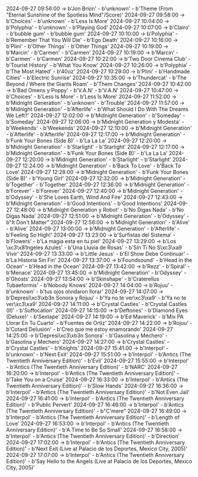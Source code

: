 2024-09-27 09:56:00 -> b'Jon Brion' - b'unknown' - b'Theme (From "Eternal Sunshine of the Spotless Mind"/Score)'
2024-09-27 09:58:00 -> b'Choices' - b'unknown' - b'Less Is More'
2024-09-27 10:04:00 -> b'Polyphia' - b'unknown' - b'Playing God'
2024-09-27 10:07:00 -> b'Clairo' - b'bubble gum' - b'bubble gum'
2024-09-27 10:10:00 -> b'Polyphia' - b'Remember That You Will Die' - b'Ego Death'
2024-09-27 10:16:00 -> b'Plini' - b'Other Things' - b'Other Things'
2024-09-27 10:19:00 -> b'Marcin' - b'Carmen' - b'Carmen'
2024-09-27 10:19:00 -> b'Marcin' - b'Carmen' - b'Carmen'
2024-09-27 10:22:00 -> b'Two Door Cinema Club' - b'Tourist History' - b'What You Know'
2024-09-27 10:26:00 -> b'Polyphia' - b'The Most Hated' - b'40oz'
2024-09-27 10:29:00 -> b'Plini' - b'Handmade Cities' - b'Electric Sunrise'
2024-09-27 10:35:00 -> b'Thundercat' - b'The Beyond / Where the Giants Roam' - b'Them Changes'
2024-09-27 10:42:00 -> b'Bad Omens y Poppy' - b'V.A.N' - b'V.A.N'
2024-09-27 10:47:00 -> b'Choices' - b'Less Is More' - b'Less Is More'
2024-09-27 11:52:00 -> b'Midnight Generation' - b'unknown' - b'Trouble'
2024-09-27 11:57:00 -> b'Midnight Generation' - b'Afterlife' - b'What Should I Do With The Dreams We Left?'
2024-09-27 12:02:00 -> b'Midnight Generation' - b'Someday' - b'Someday'
2024-09-27 12:06:00 -> b'Midnight Generation y Modesta' - b'Weekends' - b'Weekends'
2024-09-27 12:10:00 -> b'Midnight Generation' - b'Afterlife' - b'Afterlife'
2024-09-27 12:17:00 -> b'Midnight Generation' - b'Funk Your Bones (Side B)' - b'La La La'
2024-09-27 12:20:00 -> b'Midnight Generation' - b'Starlight' - b'Starlight'
2024-09-27 12:17:00 -> b'Midnight Generation' - b'Funk Your Bones (Side B)' - b'La La La'
2024-09-27 12:20:00 -> b'Midnight Generation' - b'Starlight' - b'Starlight'
2024-09-27 12:24:00 -> b'Midnight Generation' - b'Back To Love' - b'Back To Love'
2024-09-27 12:28:00 -> b'Midnight Generation' - b'Funk Your Bones (Side B)' - b'Young Girl'
2024-09-27 12:32:00 -> b'Midnight Generation' - b'Together' - b'Together'
2024-09-27 12:36:00 -> b'Midnight Generation' - b'Forever' - b'Forever'
2024-09-27 12:40:00 -> b'Midnight Generation' - b'Odyssey' - b'She Loves Earth, Wind And Fire'
2024-09-27 12:43:00 -> b'Midnight Generation' - b'Good Intentions' - b'Good Intentions'
2024-09-27 12:48:00 -> b'Midnight Generation y Robot' - b'No Digas Nada' - b'No Digas Nada'
2024-09-27 12:51:00 -> b'Midnight Generation' - b'Odyssey' - b"It Don't Matter"
2024-09-27 12:56:00 -> b'Midnight Generation' - b'Alive' - b'Alive'
2024-09-27 13:00:00 -> b'Midnight Generation' - b'Afterlife' - b'Feeling So High!'
2024-09-27 13:23:00 -> b'Surfistas del Sistema' - b'Flowers' - b'La magia esta en tu piel'
2024-09-27 13:29:00 -> b'Los \xc3\x81ngeles Azules' - b'Una Lluvia de Rosas' - b'Sin Ti No S\xc3\xa9 Vivir'
2024-09-27 13:33:00 -> b'Little Jesus' - b'El Show Debe Continuar' - b'La Historia Sin Fin'
2024-09-27 13:37:00 -> b'Foundsound' - b'Head in the Ocean' - b'Head in the Ocean'
2024-09-27 13:42:00 -> b'Rezz' - b'Spiral' - b'Menace'
2024-09-27 13:45:00 -> b'Midnight Generation' - b'Odyssey' - b'Ghosts'
2024-09-27 13:54:00 -> b'Skinshape' - b'Craterellus Tubaeformis' - b'Nobody Knows'
2024-09-27 14:04:00 -> b'Rojuu' - b'unknown' - b'tus ojos olvidaron llorar'
2024-09-27 14:07:00 -> b'Depresi\xc3\xb3n Sonora y Rojuu' - b'Ya no te ver\xc3\xa9' - b'Ya no te ver\xc3\xa9'
2024-09-27 14:11:00 -> b'Crystal Castles' - b'Crystal Castles (II)' - b'Suffocation'
2024-09-27 14:15:00 -> b'Deftones' - b'Diamond Eyes (Deluxe)' - b'Sextape'
2024-09-27 14:19:00 -> b'Ed Maverick' - b'Mix PA Llorar En Tu Cuarto' - b'Fuentes de Ortiz'
2024-09-27 14:22:00 -> b'Rojuu' - b'Cotard Delusion' - b'Creo que me estoy enamorando'
2024-09-27 14:25:00 -> b'Depresi\xc3\xb3n Sonora' - b'Gasolina y Mechero' - b'Gasolina y Mechero'
2024-09-27 14:27:00 -> b'Crystal Castles' - b'Crystal Castles' - b'Knights'
2024-09-27 15:41:00 -> b'Interpol' - b'unknown' - b'Next Exit'
2024-09-27 15:51:00 -> b'Interpol' - b'Antics (The Twentieth Anniversary Edition)' - b'Evil'
2024-09-27 15:55:00 -> b'Interpol' - b'Antics (The Twentieth Anniversary Edition)' - b'NARC'
2024-09-27 16:20:00 -> b'Interpol' - b'Antics (The Twentieth Anniversary Edition)' - b'Take You on a Cruise'
2024-09-27 16:33:00 -> b'Interpol' - b'Antics (The Twentieth Anniversary Edition)' - b'Slow Hands'
2024-09-27 16:36:00 -> b'Interpol' - b'Antics (The Twentieth Anniversary Edition)' - b'Not Even Jail'
2024-09-27 16:41:00 -> b'Interpol' - b'Antics (The Twentieth Anniversary Edition)' - b'Public Pervert'
2024-09-27 16:46:00 -> b'Interpol' - b'Antics (The Twentieth Anniversary Edition)' - b"C'mere"
2024-09-27 16:49:00 -> b'Interpol' - b'Antics (The Twentieth Anniversary Edition)' - b'Length of Love'
2024-09-27 16:53:00 -> b'Interpol' - b'Antics (The Twentieth Anniversary Edition)' - b'A Time to Be So Small'
2024-09-27 16:58:00 -> b'Interpol' - b'Antics (The Twentieth Anniversary Edition)' - b'Direction'
2024-09-27 17:02:00 -> b'Interpol' - b'Antics (The Twentieth Anniversary Edition)' - b'Next Exit (Live at Palacio de los Deportes, Mexico City, 2005)'
2024-09-27 17:07:00 -> b'Interpol' - b'Antics (The Twentieth Anniversary Edition)' - b'Say Hello to the Angels (Live at Palacio de los Deportes, Mexico City, 2005)'
